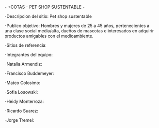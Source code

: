 *-* +COTAS - PET SHOP SUSTENTABLE *-*

-Descripcion del sitio:
Pet shop sustentable

-Publico objetivo:
Hombres y mujeres de 25 a 45 años, pertenecientes a una clase social media/alta, dueños de mascotas e interesados en adquirir productos amigables con el medioambiente.

-Sitios de referencia:

-Integrantes del equipo:

-Natalia Armendiz:

-Francisco Buddemeyer:

-Mateo Colosimo:

-Sofia Losowski:

-Heidy Monterroza:

-Ricardo Suarez:

-Jorge Tremel:
